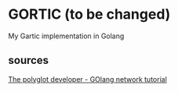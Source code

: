 # GORTIC (to be changed)

My Gartic implementation in Golang

## sources

[The polyglot developer - GOlang network tutorial](https://www.thepolyglotdeveloper.com/2017/05/network-sockets-with-the-go-programming-language/)
